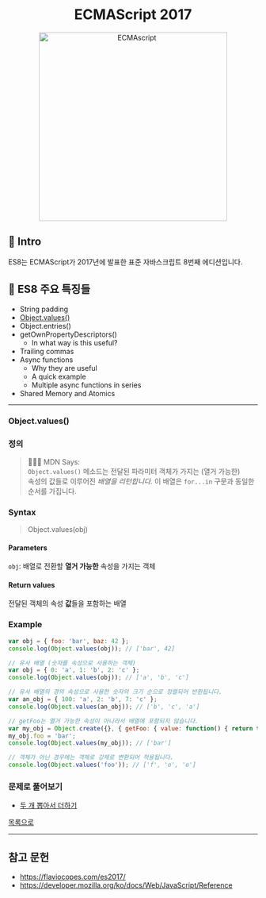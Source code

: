 <h1 align="center">ECMAScript 2017</h1>

<p align="center">
    <img width="380"  alt="ECMAscript" src="https://images.unsplash.com/photo-1513885897901-c41bcf10a1ea?ixid=MXwxMjA3fDB8MHxwaG90by1wYWdlfHx8fGVufDB8fHw%3D&ixlib=rb-1.2.1&auto=format&fit=crop&w=1350&q=80" />
</p>

## 🚀 Intro

ES8는 ECMAScript가 2017년에 발표한 표준 자바스크립트 8번째 에디션입니다.

## 👀 ES8 주요 특징들

- String padding
- [Object.values()](#objectvalues)
- Object.entries()
- getOwnPropertyDescriptors()
  - In what way is this useful?
- Trailing commas
- Async functions
  - Why they are useful
  - A quick example
  - Multiple async functions in series
- Shared Memory and Atomics

---

### Object.values()

### 정의

> 👨🏼‍⚖️ MDN Says:  
> `Object.values()` 메소드는 전달된 파라미터 객체가 가지는 (열거 가능한)  
> 속성의 값들로 이루어진 _배열을 리턴합니다._
> 이 배열은 `for...in` 구문과 동일한 순서를 가집니다.

### Syntax

> Object.values(obj)

#### Parameters

`obj`: 배열로 전환할 **열거 가능한** 속성을 가지는 객체

#### Return values

전달된 객체의 속성 **값**들을 포함하는 배열

### Example

```JavaScript
var obj = { foo: 'bar', baz: 42 };
console.log(Object.values(obj)); // ['bar', 42]

// 유사 배열 (숫자를 속성으로 사용하는 객체)
var obj = { 0: 'a', 1: 'b', 2: 'c' };
console.log(Object.values(obj)); // ['a', 'b', 'c']

// 유사 배열의 경의 속성으로 사용한 숫자의 크기 순으로 정렬되어 반환됩니다.
var an_obj = { 100: 'a', 2: 'b', 7: 'c' };
console.log(Object.values(an_obj)); // ['b', 'c', 'a']

// getFoo는 열거 가능한 속성이 아니라서 배열에 포함되지 않습니다.
var my_obj = Object.create({}, { getFoo: { value: function() { return this.foo; } } });
my_obj.foo = 'bar';
console.log(Object.values(my_obj)); // ['bar']

// 객체가 아닌 경우에는 객체로 강제로 변환되어 적용됩니다.
console.log(Object.values('foo')); // ['f', 'o', 'o']
```

### 문제로 풀어보기

- [두 개 뽑아서 더하기](https://github.com/Minsoo-web/js_algorithm/blob/master/programmers/level_1/%EB%91%90_%EA%B0%9C_%EB%BD%91%EC%95%84%EC%84%9C_%EB%8D%94%ED%95%98%EA%B8%B0/description.md)

[목록으로](#-es8-주요-특징들)

---

## 참고 문헌

- https://flaviocopes.com/es2017/
- https://developer.mozilla.org/ko/docs/Web/JavaScript/Reference
